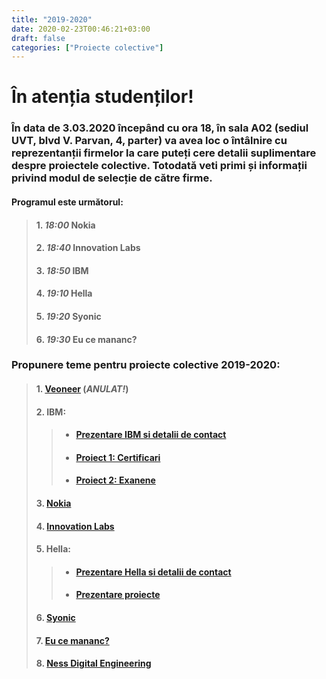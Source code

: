 ```yaml
---
title: "2019-2020"
date: 2020-02-23T00:46:21+03:00
draft: false
categories: ["Proiecte colective"]
---
```

# În atenția studenților!

### În data de 3.03.2020 începând cu ora 18, în sala A02 (sediul UVT, blvd V. Parvan, 4, parter) va avea loc o întâlnire cu reprezentanții firmelor la care puteți cere detalii suplimentare despre proiectele colective. Totodată veti primi și informații privind modul de selecție de către firme.

#### Programul este următorul:

>#### 1.  *18:00*  Nokia
>
>#### 2.  *18:40*  Innovation Labs
>
>#### 3.  *18:50*   IBM
>
>#### 4.  *19:10*  Hella
>
>#### 5.  *19:20*  Syonic
>
>#### 6.  *19:30*  Eu ce mananc?

### Propunere teme pentru proiecte  colective 2019-2020:
>#### 1. [Veoneer](https://drive.google.com/file/d/16jGR1IGyVzBxZdPQ9rq2xtR3JyzeZXbJ/view) (*ANULAT!*)
>
>#### 2. IBM:
>
>> - #### [Prezentare IBM si detalii de contact](https://drive.google.com/file/d/1t4H6ig2R36Tot1B5yrXWp2NTyyXpDZn8/view?usp=sharing)
>> - #### [Proiect 1: Certificari](https://drive.google.com/open?id=1fK3Cyie0NjyjCJkQ0mzCbjnGihgR-fMR)
>> - #### [Proiect 2: Exanene](https://drive.google.com/open?id=1ByWyooYAmiCesMuoNcDJfswrCD05nbjV)
>
>#### 3. [Nokia](https://drive.google.com/file/d/1Ke_gJ2YIC_1q978hWcySIIrMqhhFivVS/view?usp=sharing)
>
>#### 4. [Innovation Labs](https://www.google.com/url?q=https%3A%2F%2Fwww.innovationlabs.ro&sa=D&sntz=1&usg=AOvVaw30OXvP6qIjV9ALEbj9mtnZ)
>
>#### 5. Hella:
>
>> - #### [Prezentare Hella si detalii de contact](https://drive.google.com/file/d/1LYKWcNxNSInTmgsKeD7r8yVSGyTj0Zwt/view?usp=sharing)
>> - #### [Prezentare proiecte](https://drive.google.com/open?id=1E-c64MSd9o1wqyx-DdxYHBAAryqFAWAQ)
>
>#### 6. [Syonic](https://drive.google.com/file/d/1hFUj1sChV1xUmQ1oEsxlAn3dP4c3JJhv/view?usp=sharing)
>
>#### 7. [Eu ce mananc?](https://drive.google.com/file/d/1WEthLiR9S8QaXPHhhSg0t1zldj8CNLRC/view?usp=sharing)
>
>#### 8. [Ness Digital Engineering](https://drive.google.com/file/d/1wdE3bBv3rtocNCShetyT79NIzK6-AHzr/view?usp=sharing)
